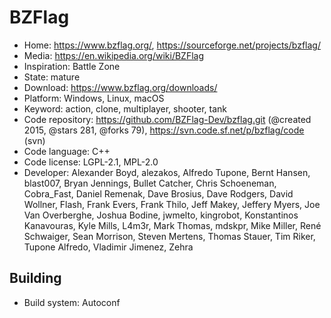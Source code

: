 # BZFlag

- Home: https://www.bzflag.org/, https://sourceforge.net/projects/bzflag/
- Media: https://en.wikipedia.org/wiki/BZFlag
- Inspiration: Battle Zone
- State: mature
- Download: https://www.bzflag.org/downloads/
- Platform: Windows, Linux, macOS
- Keyword: action, clone, multiplayer, shooter, tank
- Code repository: https://github.com/BZFlag-Dev/bzflag.git (@created 2015, @stars 281, @forks 79), https://svn.code.sf.net/p/bzflag/code (svn)
- Code language: C++
- Code license: LGPL-2.1, MPL-2.0
- Developer: Alexander Boyd, alezakos, Alfredo Tupone, Bernt Hansen, blast007, Bryan Jennings, Bullet Catcher, Chris Schoeneman, Cobra_Fast, Daniel Remenak, Dave Brosius, Dave Rodgers, David Wollner, Flash, Frank Evers, Frank Thilo, Jeff Makey, Jeffery Myers, Joe Van Overberghe, Joshua Bodine, jwmelto, kingrobot, Konstantinos Kanavouras, Kyle Mills, L4m3r, Mark Thomas, mdskpr, Mike Miller, René Schwaiger, Sean Morrison, Steven Mertens, Thomas Stauer, Tim Riker, Tupone Alfredo, Vladimir Jimenez, Zehra

## Building

- Build system: Autoconf
